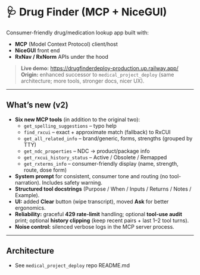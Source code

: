 # 🩺 Drug Finder (MCP + NiceGUI)

Consumer-friendly drug/medication lookup app built with:
- **MCP** (Model Context Protocol) client/host
- **NiceGUI** front end
- **RxNav / RxNorm** APIs under the hood

> **Live demo:** https://drugfinderdeploy-production.up.railway.app/  
> **Origin:** enhanced successor to `medical_project_deploy` (same architecture; more tools, stronger docs, nicer UX).

---

## What’s new (v2)
- **Six new MCP tools** (in addition to the original two):
  - `get_spelling_suggestions` – typo help
  - `find_rxcui` – exact + approximate match (fallback) to RxCUI
  - `get_all_related_info` – brand/generic, forms, strengths (grouped by TTY)
  - `get_ndc_properties` – NDC → product/package info
  - `get_rxcui_history_status` – Active / Obsolete / Remapped
  - `get_rxterms_info` – consumer-friendly display (name, strength, route, dose form)
- **System prompt** for consistent, consumer tone and routing (no tool-narration). Includes safety warning.
- **Structured tool docstrings** (Purpose / When / Inputs / Returns / Notes / Example).
- **UI:** added **Clear** button (wipe transcript), moved **Ask** for better ergonomics.
- **Reliability:** graceful **429 rate-limit** handling; optional **tool-use audit** print; optional **history clipping** (keep recent pairs + last 1–2 tool turns).
- **Noise control:** silenced verbose logs in the MCP server process.

---

## Architecture
- See `medical_project_deploy` repo README.md
